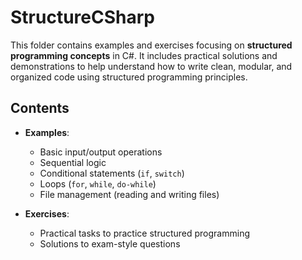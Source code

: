 # StructureCSharp

This folder contains examples and exercises focusing on **structured programming concepts** in C#. 
It includes practical solutions and demonstrations to help understand how to write clean, modular, and organized code using structured programming principles.

## Contents

- **Examples**:
  - Basic input/output operations
  - Sequential logic
  - Conditional statements (`if`, `switch`)
  - Loops (`for`, `while`, `do-while`)
  - File management (reading and writing files)

- **Exercises**:
  - Practical tasks to practice structured programming
  - Solutions to exam-style questions
